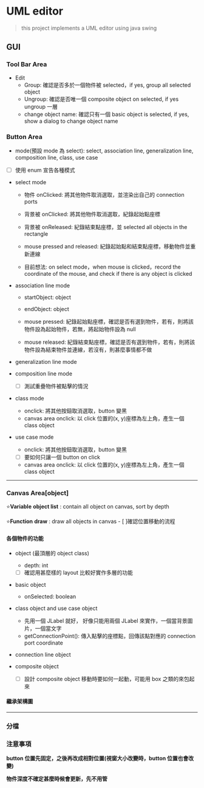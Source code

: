 # UML editor

> this project implements a UML editor using java swing

## GUI

### Tool Bar Area

- Edit
  - Group: 確認是否多於一個物件被 selected，if yes, group all selected object
  - Ungroup: 確認是否唯一個 composite object on selected, if yes ungroup 一層
  - change object name: 確認只有一個 basic object is selected, if yes, show a dialog to change object name

### Button Area

- mode(預設 mode 為 select): select, association line, generalization line, composition line, class, use case

- [ ] 使用 enum 宣告各種模式

- select mode

  - 物件 onClicked: 將其他物件取消選取，並渲染出自己的 connection ports
  - 背景被 onClicked: 將其他物件取消選取，紀錄起始點座標
  - 背景被 onReleased: 紀錄結束點座標，並 selected all objects in the rectangle

  - mouse pressed and released: 紀錄起始點和結束點座標，移動物件並重新連線

  - 目前想法: on select mode，when mouse is clicked，record the coordinate of the mouse, and check if there is any object is clicked

- association line mode

  - startObject: object
  - endObject: object
  - mouse pressed: 紀錄起始點座標，確認是否有選到物件，若有，則將該物件設為起始物件，若無，將起始物件設為 null

  - mouse released: 紀錄結束點座標，確認是否有選到物件，若有，則將該物件設為結束物件並連線，若沒有，則甚麼事情都不做

- generalization line mode

- composition line mode

  - [ ] 測試重疊物件被點擊的情況

- class mode
  - onclick: 將其他按鈕取消選取，button 變黑
  - canvas area onclick: 以 click 位置的(x, y)座標為左上角，產生一個 class object
- use case mode
  - onclick: 將其他按鈕取消選取，button 變黑
  - [ ] 要如何只讓一個 button on click
  - canvas area onclick: 以 click 位置的(x, y)座標為左上角，產生一個 class object

---

### Canvas Area[object]

⭐**Variable**
**object list** : contain all object on canvas, sort by depth

⭐**Function**
**draw** : draw all objects in canvas - [ ]確認位置移動的流程

#### 各個物件的功能

- object (最頂層的 object class)

  - depth: int
  - [ ] 確認用甚麼樣的 layout 比較好實作多層的功能

- basic object

  - onSelected: boolean

- class object and use case object

  - 先用一個 JLabel 就好，
    好像只能用兩個 JLabel 來實作，一個當背景圖片，一個當文字
  - getConnectionPoint(): 傳入點擊的座標點，回傳該點對應的 connection port coordinate

- connection line object

- composite object
  - [ ] 設計 composite object 移動時要如何一起動，可能用 box 之類的來包起來

#### 繼承架構圖

---

### 分檔

### 注意事項

**button 位置先固定，之後再改成相對位置(視窗大小改變時，button 位置也會改變)**

**物件深度不確定甚麼時候會更新，先不用管**
